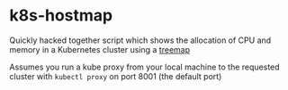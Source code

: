 # k8s-hostmap

Quickly hacked together script which shows the allocation of CPU and memory in a Kubernetes cluster using a [treemap](https://developers.google.com/chart/interactive/docs/gallery/treemap)

Assumes you run a kube proxy from your local machine to the requested cluster with `kubectl proxy` on port 8001 (the default port)
